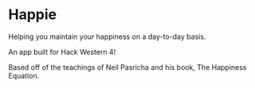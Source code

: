 # Happie
Helping you maintain your happiness on a day-to-day basis.

An app built for Hack Western 4!

Based off of the teachings of Neil Pasricha and his book, The Happiness Equation.
